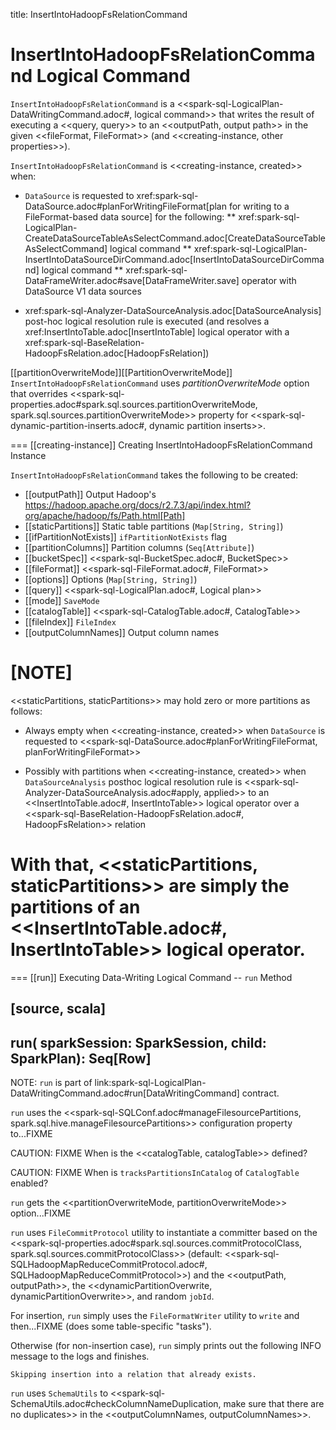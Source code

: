 title: InsertIntoHadoopFsRelationCommand

# InsertIntoHadoopFsRelationCommand Logical Command

`InsertIntoHadoopFsRelationCommand` is a <<spark-sql-LogicalPlan-DataWritingCommand.adoc#, logical command>> that writes the result of executing a <<query, query>> to an <<outputPath, output path>> in the given <<fileFormat, FileFormat>> (and <<creating-instance, other properties>>).

`InsertIntoHadoopFsRelationCommand` is <<creating-instance, created>> when:

* `DataSource` is requested to xref:spark-sql-DataSource.adoc#planForWritingFileFormat[plan for writing to a FileFormat-based data source] for the following:
** xref:spark-sql-LogicalPlan-CreateDataSourceTableAsSelectCommand.adoc[CreateDataSourceTableAsSelectCommand] logical command
** xref:spark-sql-LogicalPlan-InsertIntoDataSourceDirCommand.adoc[InsertIntoDataSourceDirCommand] logical command
** xref:spark-sql-DataFrameWriter.adoc#save[DataFrameWriter.save] operator with DataSource V1 data sources

* xref:spark-sql-Analyzer-DataSourceAnalysis.adoc[DataSourceAnalysis] post-hoc logical resolution rule is executed (and resolves a xref:InsertIntoTable.adoc[InsertIntoTable] logical operator with a xref:spark-sql-BaseRelation-HadoopFsRelation.adoc[HadoopFsRelation])

[[partitionOverwriteMode]][[PartitionOverwriteMode]]
`InsertIntoHadoopFsRelationCommand` uses *partitionOverwriteMode* option that overrides <<spark-sql-properties.adoc#spark.sql.sources.partitionOverwriteMode, spark.sql.sources.partitionOverwriteMode>> property for <<spark-sql-dynamic-partition-inserts.adoc#, dynamic partition inserts>>.

=== [[creating-instance]] Creating InsertIntoHadoopFsRelationCommand Instance

`InsertIntoHadoopFsRelationCommand` takes the following to be created:

* [[outputPath]] Output Hadoop's https://hadoop.apache.org/docs/r2.7.3/api/index.html?org/apache/hadoop/fs/Path.html[Path]
* [[staticPartitions]] Static table partitions (`Map[String, String]`)
* [[ifPartitionNotExists]] `ifPartitionNotExists` flag
* [[partitionColumns]] Partition columns (`Seq[Attribute]`)
* [[bucketSpec]] <<spark-sql-BucketSpec.adoc#, BucketSpec>>
* [[fileFormat]] <<spark-sql-FileFormat.adoc#, FileFormat>>
* [[options]] Options (`Map[String, String]`)
* [[query]] <<spark-sql-LogicalPlan.adoc#, Logical plan>>
* [[mode]] `SaveMode`
* [[catalogTable]] <<spark-sql-CatalogTable.adoc#, CatalogTable>>
* [[fileIndex]] `FileIndex`
* [[outputColumnNames]] Output column names

[NOTE]
====
<<staticPartitions, staticPartitions>> may hold zero or more partitions as follows:

* Always empty when <<creating-instance, created>> when `DataSource` is requested to <<spark-sql-DataSource.adoc#planForWritingFileFormat, planForWritingFileFormat>>

* Possibly with partitions when <<creating-instance, created>> when `DataSourceAnalysis` posthoc logical resolution rule is <<spark-sql-Analyzer-DataSourceAnalysis.adoc#apply, applied>> to an <<InsertIntoTable.adoc#, InsertIntoTable>> logical operator over a <<spark-sql-BaseRelation-HadoopFsRelation.adoc#, HadoopFsRelation>> relation

With that, <<staticPartitions, staticPartitions>> are simply the partitions of an <<InsertIntoTable.adoc#, InsertIntoTable>> logical operator.
====

=== [[run]] Executing Data-Writing Logical Command -- `run` Method

[source, scala]
----
run(
  sparkSession: SparkSession,
  child: SparkPlan): Seq[Row]
----

NOTE: `run` is part of link:spark-sql-LogicalPlan-DataWritingCommand.adoc#run[DataWritingCommand] contract.

`run` uses the <<spark-sql-SQLConf.adoc#manageFilesourcePartitions, spark.sql.hive.manageFilesourcePartitions>> configuration property to...FIXME

CAUTION: FIXME When is the <<catalogTable, catalogTable>> defined?

CAUTION: FIXME When is `tracksPartitionsInCatalog` of `CatalogTable` enabled?

`run` gets the <<partitionOverwriteMode, partitionOverwriteMode>> option...FIXME

`run` uses `FileCommitProtocol` utility to instantiate a committer based on the <<spark-sql-properties.adoc#spark.sql.sources.commitProtocolClass, spark.sql.sources.commitProtocolClass>> (default: <<spark-sql-SQLHadoopMapReduceCommitProtocol.adoc#, SQLHadoopMapReduceCommitProtocol>>) and the <<outputPath, outputPath>>, the <<dynamicPartitionOverwrite, dynamicPartitionOverwrite>>, and random `jobId`.

For insertion, `run` simply uses the `FileFormatWriter` utility to `write` and then...FIXME (does some table-specific "tasks").

Otherwise (for non-insertion case), `run` simply prints out the following INFO message to the logs and finishes.

```
Skipping insertion into a relation that already exists.
```

`run` uses `SchemaUtils` to <<spark-sql-SchemaUtils.adoc#checkColumnNameDuplication, make sure that there are no duplicates>> in the <<outputColumnNames, outputColumnNames>>.
